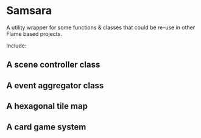 # Samsara

A utility wrapper for some functions & classes that could be re-use in other Flame based projects.

Include:

## A scene controller class

## A event aggregator class

## A hexagonal tile map

## A card game system
